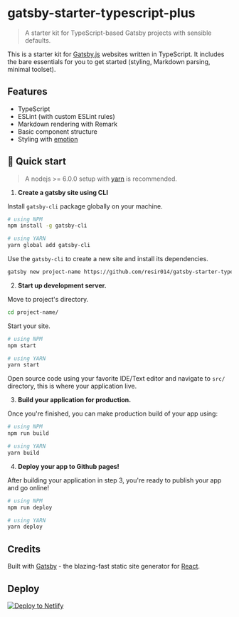 # gatsby-starter-typescript-plus

> A starter kit for TypeScript-based Gatsby projects with sensible defaults.

This is a starter kit for [Gatsby.js](https://www.gatsbyjs.org/) websites written in TypeScript. It includes the bare essentials for you to get started (styling, Markdown parsing, minimal toolset).

## Features

- TypeScript
- ESLint (with custom ESLint rules)
- Markdown rendering with Remark
- Basic component structure
- Styling with [emotion](https://emotion.sh/)

## 🚀 Quick start

> A nodejs >= 6.0.0 setup with [yarn](https://yarnpkg.com/) is recommended.

1. **Create a gatsby site using CLI**

Install `gatsby-cli` package globally on your machine.

```bash
# using NPM
npm install -g gatsby-cli

# using YARN
yarn global add gatsby-cli
```

Use the `gatsby-cli` to create a new site and install its dependencies.

```bash
gatsby new project-name https://github.com/resir014/gatsby-starter-typescript-plus
```

2. **Start up development server.**

Move to project's directory.

```bash
cd project-name/
```

Start your site.

```bash
# using NPM
npm start

# using YARN
yarn start
```

Open source code using your favorite IDE/Text editor and navigate to `src/` directory, this is where your application live.

3. **Build your application for production.**

Once you're finished, you can make production build of your app using:

```bash
# using NPM
npm run build

# using YARN
yarn build
```

4. **Deploy your app to Github pages!**

After building your application in step 3, you're ready to publish your app and go online!

```bash
# using NPM
npm run deploy

# using YARN
yarn deploy
```

## Credits

Built with [Gatsby](https://www.gatsbyjs.org/) - the blazing-fast static site generator for [React](https://facebook.github.io/react/).

## Deploy

[![Deploy to Netlify](https://www.netlify.com/img/deploy/button.svg)](https://app.netlify.com/start/deploy?repository=https://github.com/resir014/gatsby-starter-typescript-plus)
